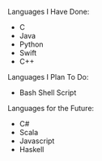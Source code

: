 Languages I Have Done:
- C
- Java
- Python
- Swift
- C++

Languages I Plan To Do:
- Bash Shell Script

Languages for the Future:
- C#
- Scala
- Javascript
- Haskell
